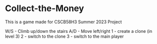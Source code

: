 # Collect-the-Money

This is a game made for CSCB58H3 Summer 2023 Project

W/S - Climb up/down the stairs
A/D - Move left/right
 1 - create a clone (in level 3)
 2 - switch to the clone
 3 - switch to the main player